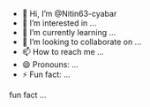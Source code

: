 - 👋 Hi, I’m @Nitin63-cyabar
- 👀 I’m interested in ...
- 🌱 I’m currently learning ...
- 💞️ I’m looking to collaborate on ...
- 📫 How to reach me ...
- 😄 Pronouns: ...
- ⚡ Fun fact: ...

<!---
Nitin63-cyabar/Nitin63-cyabar is a ✨ special ✨ repository because its `README.md` (this file) appears on your GitHub profile.
You can click the Preview link to take a look at your changes.
--->fun fact ...

